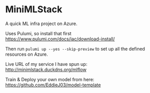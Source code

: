 # MiniMLStack

A quick ML infra project on Azure.

Uses Pulumi, so install that first https://www.pulumi.com/docs/iac/download-install/

Then run `pulumi up --yes --skip-preview` to set up all the defined resources on Azure.

Live URL of my service I have spun up: http://minimlstack.duckdns.org/mlflow

Train & Deploy your own model from here: https://github.com/EddieJ03/model-template
